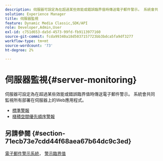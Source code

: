 ```yaml
---
description: 伺服器可設定為在超過某些效能或錯誤臨界值時傳送電子郵件警示。 系統會共同監視所有部署在伺服器上的Web應用程式。
solution: Experience Manager
title: 伺服器監視
feature: Dynamic Media Classic,SDK/API
role: Developer,Admin,User
exl-id: c751d653-da5d-4573-99fd-fb9113977160
source-git-commit: fcda99340a18d5037157723bb3bdca5fa9df3277
workflow-type: tm+mt
source-wordcount: '73'
ht-degree: 2%

---
```


# 伺服器監視{#server-monitoring}

伺服器可設定為在超過某些效能或錯誤臨界值時傳送電子郵件警示。 系統會共同監視所有部署在伺服器上的Web應用程式。

* [標準警報](r-standard-alerts.md)
* [棧積空間優先順序警報](c-heap-space-priority-alert.md)

## 另請參閱 {#section-71ecb73e7cdd44f68aea67b64dc9c3ed}

[電子郵件警示系統](../../../../is-api/image-serving-api-ref/c-configuration-and-administration/c-server-settings/r-monitoring-and-alerting-system.md#reference-4b604b5f8b014ecca89cf55d8ebb2d39)， [警示臨界值](../../../../is-api/image-serving-api-ref/c-configuration-and-administration/c-server-settings/r-alert-thresholds.md#reference-a77d3f92f456419a878bf18782d38922)
